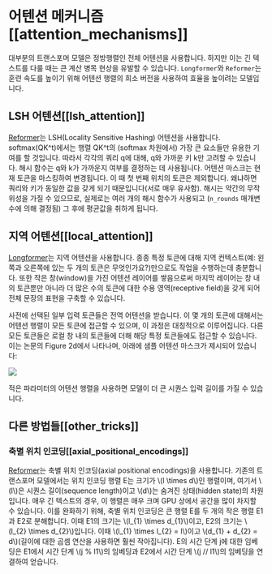 <!--Copyright 2023 The HuggingFace Team. All rights reserved.

Licensed under the Apache License, Version 2.0 (the "License"); you may not use this file except in compliance with
the License. You may obtain a copy of the License at

http://www.apache.org/licenses/LICENSE-2.0

Unless required by applicable law or agreed to in writing, software distributed under the License is distributed on
an "AS IS" BASIS, WITHOUT WARRANTIES OR CONDITIONS OF ANY KIND, either express or implied. See the License for the
specific language governing permissions and limitations under the License.

⚠️ Note that this file is in Markdown but contain specific syntax for our doc-builder (similar to MDX) that may not be
rendered properly in your Markdown viewer.

-->

# 어텐션 메커니즘[[attention_mechanisms]]

대부분의 트랜스포머 모델은 정방행렬인 전체 어텐션을 사용합니다. 
하지만 이는 긴 텍스트를 다룰 때는 큰 계산 병목 현상을 유발할 수 있습니다. 
`Longformer`와 `Reformer`는 훈련 속도를 높이기 위해 어텐션 행렬의 희소 버전을 사용하여 효율을 높이려는 모델입니다.

## LSH 어텐션[[lsh_attention]]


[Reformer](#reformer)는 LSH(Locality Sensitive Hashing) 어텐션을 사용합니다. softmax(QK^t)에서는 행렬 QK^t의 (softmax 차원에서) 가장 큰 요소들만 유용한 기여를 할 것입니다. 
따라서 각각의 쿼리 q에 대해, q와 가까운 키 k만 고려할 수 있습니다. 해시 함수는 q와 k가 가까운지 여부를 결정하는 데 사용됩니다. 
어텐션 마스크는 현재 토큰을 마스킹하여 변경됩니다. 이 때 첫 번째 위치의 토큰은 제외합니다. 왜냐하면 쿼리와 키가 동일한 값을 갖게 되기 때문입니다(서로 매우 유사함). 
해시는 약간의 무작위성을 가질 수 있으므로, 실제로는 여러 개의 해시 함수가 사용되고 (`n_rounds` 매개변수에 의해 결정됨) 그 후에 평균값을 취하게 됩니다.

## 지역 어텐션[[local_attention]]

[Longformer](#longformer)는 지역 어텐션을 사용합니다. 종종 특정 토큰에 대해 지역 컨텍스트(예: 왼쪽과 오른쪽에 있는 두 개의 토큰은 무엇인가요?)만으로도 작업을 수행하는데 충분합니다. 
또한 작은 창(window)을 가진 어텐션 레이어를 쌓음으로써 마지막 레이어는 창 내의 토큰뿐만 아니라 더 많은 수의 토큰에 대한 수용 영역(receptive field)을 갖게 되어 전체 문장의 표현을 구축할 수 있습니다.

사전에 선택된 일부 입력 토큰들은 전역 어텐션을 받습니다. 이 몇 개의 토큰에 대해서는 어텐션 행렬이 모든 토큰에 접근할 수 있으며, 이 과정은 대칭적으로 이루어집니다. 
다른 모든 토큰들은 로컬 창 내의 토큰들에 더해 해당 특정 토큰들에도 접근할 수 있습니다. 이는 논문의 Figure 2d에서 나타나며, 아래에 샘플 어텐션 마스크가 제시되어 있습니다:


<div class="flex justify-center">
    <img scale="50 %" align="center" src="https://huggingface.co/datasets/huggingface/documentation-images/resolve/main/local_attention_mask.png"/>
</div>


적은 파라미터의 어텐션 행렬을 사용하면 모델이 더 큰 시퀀스 입력 길이를 가질 수 있습니다.

## 다른 방법들[[other_tricks]]

### 축별 위치 인코딩[[axial_positional_encodings]]

[Reformer](#reformer)는 축별 위치 인코딩(axial positional encodings)을 사용합니다. 기존의 트랜스포머 모델에서는 위치 인코딩 행렬 E는 크기가 \\(l \times d\\)인 행렬이며, 
여기서 \\(l\\)은 시퀀스 길이(sequence length)이고 \\(d\\)는 숨겨진 상태(hidden state)의 차원입니다. 매우 긴 텍스트의 경우, 이 행렬은 매우 크며 GPU 상에서 공간을 많이 차지할 수 있습니다. 
이를 완화하기 위해, 축별 위치 인코딩은 큰 행렬 E를 두 개의 작은 행렬 E1과 E2로 분해합니다. 이때 E1의 크기는 \\(l_{1} \times d_{1}\\)이고, E2의 크기는 \\(l_{2} \times d_{2}\\)입니다. 
이때 \\(l_{1} \times l_{2} = l\\)이고 \\(d_{1} + d_{2} = d\\)(길이에 대한 곱셈 연산을 사용하면 훨씬 작아집니다). E의 시간 단계 j에 대한 임베딩은 E1에서 시간 단계 \\(j \% l1\\)의 임베딩과 E2에서 시간 단계  \\(j // l1\\)의 임베딩을 연결하여 얻습니다.